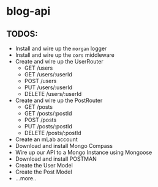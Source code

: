 # blog-api

## TODOS:

- Install and wire up the `morgan` logger
- Install and wire up the `cors` middleware
- Create and wire up the UserRouter
	+ GET /users
	+ GET /users/:userId
	+ POST /users
	+ PUT /users/:userId
	+ DELETE /users/:userId
- Create and wire up the PostRouter
	+ GET /posts
	+ GET /posts/:postId
	+ POST /posts
	+ PUT /posts/:postId
	+ DELETE /posts/:postId
- Create an mLab account
- Download and install Mongo Compass
- Wire up our API to a Mongo Instance using Mongoose
- Download and install POSTMAN
- Create the User Model
- Create the Post Model
- ...more..
